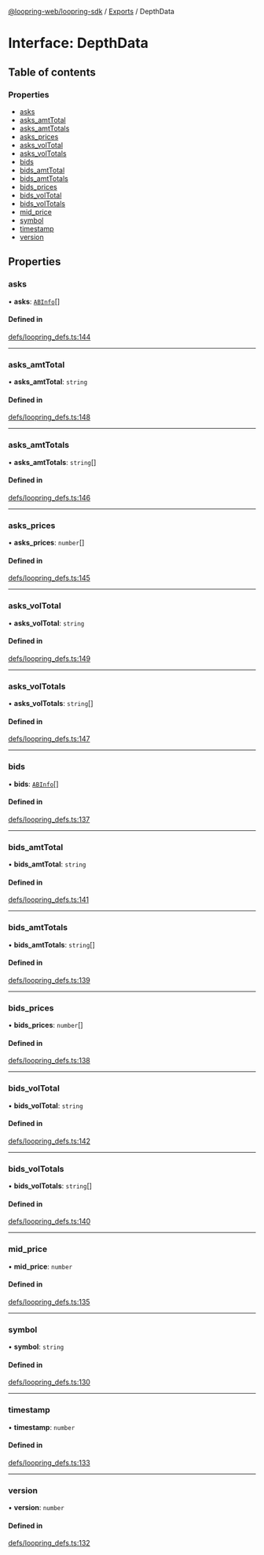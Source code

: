 [@loopring-web/loopring-sdk](../README.md) / [Exports](../modules.md) / DepthData

# Interface: DepthData

## Table of contents

### Properties

- [asks](DepthData.md#asks)
- [asks\_amtTotal](DepthData.md#asks_amttotal)
- [asks\_amtTotals](DepthData.md#asks_amttotals)
- [asks\_prices](DepthData.md#asks_prices)
- [asks\_volTotal](DepthData.md#asks_voltotal)
- [asks\_volTotals](DepthData.md#asks_voltotals)
- [bids](DepthData.md#bids)
- [bids\_amtTotal](DepthData.md#bids_amttotal)
- [bids\_amtTotals](DepthData.md#bids_amttotals)
- [bids\_prices](DepthData.md#bids_prices)
- [bids\_volTotal](DepthData.md#bids_voltotal)
- [bids\_volTotals](DepthData.md#bids_voltotals)
- [mid\_price](DepthData.md#mid_price)
- [symbol](DepthData.md#symbol)
- [timestamp](DepthData.md#timestamp)
- [version](DepthData.md#version)

## Properties

### asks

• **asks**: [`ABInfo`](ABInfo.md)[]

#### Defined in

[defs/loopring_defs.ts:144](https://github.com/Loopring/loopring_sdk/blob/1b21a8d/src/defs/loopring_defs.ts#L144)

___

### asks\_amtTotal

• **asks\_amtTotal**: `string`

#### Defined in

[defs/loopring_defs.ts:148](https://github.com/Loopring/loopring_sdk/blob/1b21a8d/src/defs/loopring_defs.ts#L148)

___

### asks\_amtTotals

• **asks\_amtTotals**: `string`[]

#### Defined in

[defs/loopring_defs.ts:146](https://github.com/Loopring/loopring_sdk/blob/1b21a8d/src/defs/loopring_defs.ts#L146)

___

### asks\_prices

• **asks\_prices**: `number`[]

#### Defined in

[defs/loopring_defs.ts:145](https://github.com/Loopring/loopring_sdk/blob/1b21a8d/src/defs/loopring_defs.ts#L145)

___

### asks\_volTotal

• **asks\_volTotal**: `string`

#### Defined in

[defs/loopring_defs.ts:149](https://github.com/Loopring/loopring_sdk/blob/1b21a8d/src/defs/loopring_defs.ts#L149)

___

### asks\_volTotals

• **asks\_volTotals**: `string`[]

#### Defined in

[defs/loopring_defs.ts:147](https://github.com/Loopring/loopring_sdk/blob/1b21a8d/src/defs/loopring_defs.ts#L147)

___

### bids

• **bids**: [`ABInfo`](ABInfo.md)[]

#### Defined in

[defs/loopring_defs.ts:137](https://github.com/Loopring/loopring_sdk/blob/1b21a8d/src/defs/loopring_defs.ts#L137)

___

### bids\_amtTotal

• **bids\_amtTotal**: `string`

#### Defined in

[defs/loopring_defs.ts:141](https://github.com/Loopring/loopring_sdk/blob/1b21a8d/src/defs/loopring_defs.ts#L141)

___

### bids\_amtTotals

• **bids\_amtTotals**: `string`[]

#### Defined in

[defs/loopring_defs.ts:139](https://github.com/Loopring/loopring_sdk/blob/1b21a8d/src/defs/loopring_defs.ts#L139)

___

### bids\_prices

• **bids\_prices**: `number`[]

#### Defined in

[defs/loopring_defs.ts:138](https://github.com/Loopring/loopring_sdk/blob/1b21a8d/src/defs/loopring_defs.ts#L138)

___

### bids\_volTotal

• **bids\_volTotal**: `string`

#### Defined in

[defs/loopring_defs.ts:142](https://github.com/Loopring/loopring_sdk/blob/1b21a8d/src/defs/loopring_defs.ts#L142)

___

### bids\_volTotals

• **bids\_volTotals**: `string`[]

#### Defined in

[defs/loopring_defs.ts:140](https://github.com/Loopring/loopring_sdk/blob/1b21a8d/src/defs/loopring_defs.ts#L140)

___

### mid\_price

• **mid\_price**: `number`

#### Defined in

[defs/loopring_defs.ts:135](https://github.com/Loopring/loopring_sdk/blob/1b21a8d/src/defs/loopring_defs.ts#L135)

___

### symbol

• **symbol**: `string`

#### Defined in

[defs/loopring_defs.ts:130](https://github.com/Loopring/loopring_sdk/blob/1b21a8d/src/defs/loopring_defs.ts#L130)

___

### timestamp

• **timestamp**: `number`

#### Defined in

[defs/loopring_defs.ts:133](https://github.com/Loopring/loopring_sdk/blob/1b21a8d/src/defs/loopring_defs.ts#L133)

___

### version

• **version**: `number`

#### Defined in

[defs/loopring_defs.ts:132](https://github.com/Loopring/loopring_sdk/blob/1b21a8d/src/defs/loopring_defs.ts#L132)
